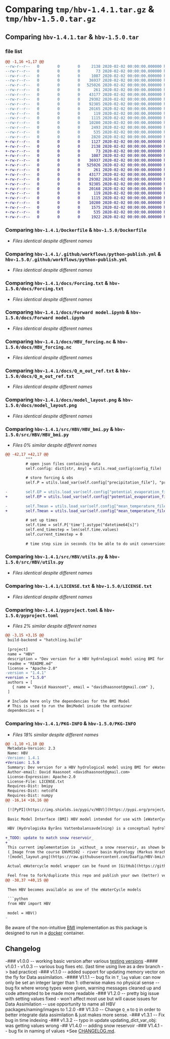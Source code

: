 # Comparing `tmp/hbv-1.4.1.tar.gz` & `tmp/hbv-1.5.0.tar.gz`

## Comparing `hbv-1.4.1.tar` & `hbv-1.5.0.tar`

### file list

```diff
@@ -1,16 +1,17 @@
--rw-r--r--   0        0        0     2138 2020-02-02 00:00:00.000000 hbv-1.4.1/Dockerfile
--rw-r--r--   0        0        0       73 2020-02-02 00:00:00.000000 hbv-1.4.1/MANIFEST.in
--rw-r--r--   0        0        0     1087 2020-02-02 00:00:00.000000 hbv-1.4.1/.github/workflows/python-publish.yml
--rw-r--r--   0        0        0    36937 2020-02-02 00:00:00.000000 hbv-1.4.1/docs/Forcing.txt
--rw-r--r--   0        0        0   525026 2020-02-02 00:00:00.000000 hbv-1.4.1/docs/Forward model.ipynb
--rw-r--r--   0        0        0      261 2020-02-02 00:00:00.000000 hbv-1.4.1/docs/HBV_config.json
--rw-r--r--   0        0        0    43177 2020-02-02 00:00:00.000000 hbv-1.4.1/docs/HBV_forcing.nc
--rw-r--r--   0        0        0    29302 2020-02-02 00:00:00.000000 hbv-1.4.1/docs/Q_m_out_ref.txt
--rw-r--r--   0        0        0    92385 2020-02-02 00:00:00.000000 hbv-1.4.1/docs/model_layout.png
--rw-r--r--   0        0        0    20165 2020-02-02 00:00:00.000000 hbv-1.4.1/src/HBV/HBV_bmi.py
--rw-r--r--   0        0        0      119 2020-02-02 00:00:00.000000 hbv-1.4.1/src/HBV/__init__.py
--rw-r--r--   0        0        0     1115 2020-02-02 00:00:00.000000 hbv-1.4.1/src/HBV/utils.py
--rw-r--r--   0        0        0    10280 2020-02-02 00:00:00.000000 hbv-1.4.1/LICENSE.txt
--rw-r--r--   0        0        0     2493 2020-02-02 00:00:00.000000 hbv-1.4.1/README.md
--rw-r--r--   0        0        0      535 2020-02-02 00:00:00.000000 hbv-1.4.1/pyproject.toml
--rw-r--r--   0        0        0     2820 2020-02-02 00:00:00.000000 hbv-1.4.1/PKG-INFO
+-rw-r--r--   0        0        0     1127 2020-02-02 00:00:00.000000 hbv-1.5.0/CHANGELOG.md
+-rw-r--r--   0        0        0     2138 2020-02-02 00:00:00.000000 hbv-1.5.0/Dockerfile
+-rw-r--r--   0        0        0       73 2020-02-02 00:00:00.000000 hbv-1.5.0/MANIFEST.in
+-rw-r--r--   0        0        0     1087 2020-02-02 00:00:00.000000 hbv-1.5.0/.github/workflows/python-publish.yml
+-rw-r--r--   0        0        0    36937 2020-02-02 00:00:00.000000 hbv-1.5.0/docs/Forcing.txt
+-rw-r--r--   0        0        0   525026 2020-02-02 00:00:00.000000 hbv-1.5.0/docs/Forward model.ipynb
+-rw-r--r--   0        0        0      261 2020-02-02 00:00:00.000000 hbv-1.5.0/docs/HBV_config.json
+-rw-r--r--   0        0        0    43177 2020-02-02 00:00:00.000000 hbv-1.5.0/docs/HBV_forcing.nc
+-rw-r--r--   0        0        0    29302 2020-02-02 00:00:00.000000 hbv-1.5.0/docs/Q_m_out_ref.txt
+-rw-r--r--   0        0        0    92385 2020-02-02 00:00:00.000000 hbv-1.5.0/docs/model_layout.png
+-rw-r--r--   0        0        0    20168 2020-02-02 00:00:00.000000 hbv-1.5.0/src/HBV/HBV_bmi.py
+-rw-r--r--   0        0        0      119 2020-02-02 00:00:00.000000 hbv-1.5.0/src/HBV/__init__.py
+-rw-r--r--   0        0        0     1115 2020-02-02 00:00:00.000000 hbv-1.5.0/src/HBV/utils.py
+-rw-r--r--   0        0        0    10280 2020-02-02 00:00:00.000000 hbv-1.5.0/LICENSE.txt
+-rw-r--r--   0        0        0     1575 2020-02-02 00:00:00.000000 hbv-1.5.0/README.md
+-rw-r--r--   0        0        0      535 2020-02-02 00:00:00.000000 hbv-1.5.0/pyproject.toml
+-rw-r--r--   0        0        0     1922 2020-02-02 00:00:00.000000 hbv-1.5.0/PKG-INFO
```

### Comparing `hbv-1.4.1/Dockerfile` & `hbv-1.5.0/Dockerfile`

 * *Files identical despite different names*

### Comparing `hbv-1.4.1/.github/workflows/python-publish.yml` & `hbv-1.5.0/.github/workflows/python-publish.yml`

 * *Files identical despite different names*

### Comparing `hbv-1.4.1/docs/Forcing.txt` & `hbv-1.5.0/docs/Forcing.txt`

 * *Files identical despite different names*

### Comparing `hbv-1.4.1/docs/Forward model.ipynb` & `hbv-1.5.0/docs/Forward model.ipynb`

 * *Files identical despite different names*

### Comparing `hbv-1.4.1/docs/HBV_forcing.nc` & `hbv-1.5.0/docs/HBV_forcing.nc`

 * *Files identical despite different names*

### Comparing `hbv-1.4.1/docs/Q_m_out_ref.txt` & `hbv-1.5.0/docs/Q_m_out_ref.txt`

 * *Files identical despite different names*

### Comparing `hbv-1.4.1/docs/model_layout.png` & `hbv-1.5.0/docs/model_layout.png`

 * *Files identical despite different names*

### Comparing `hbv-1.4.1/src/HBV/HBV_bmi.py` & `hbv-1.5.0/src/HBV/HBV_bmi.py`

 * *Files 0% similar despite different names*

```diff
@@ -42,17 +42,17 @@
         """
         # open json files containing data
         self.config: dict[str, Any] = utils.read_config(config_file)
 
         # store forcing & obs
         self.P = utils.load_var(self.config["precipitation_file"], "pr")
 
-        self.EP = utils.load_var(self.config["potential_evaporation_file"], "pev")
+        self.EP = utils.load_var(self.config["potential_evaporation_file"], "evspsblpot")
 
-        self.Tmean = utils.load_var(self.config["mean_temperature_file"], "tasmean")
+        self.Tmean = utils.load_var(self.config["mean_temperature_file"], "tas")
 
         # set up times
         self.time = self.P['time'].astype("datetime64[s]")
         self.end_timestep = len(self.time.values)
         self.current_timestep = 0
 
         # time step size in seconds (to be able to do unit conversions) - change here to days
```

### Comparing `hbv-1.4.1/src/HBV/utils.py` & `hbv-1.5.0/src/HBV/utils.py`

 * *Files identical despite different names*

### Comparing `hbv-1.4.1/LICENSE.txt` & `hbv-1.5.0/LICENSE.txt`

 * *Files identical despite different names*

### Comparing `hbv-1.4.1/pyproject.toml` & `hbv-1.5.0/pyproject.toml`

 * *Files 2% similar despite different names*

```diff
@@ -3,15 +3,15 @@
 build-backend = "hatchling.build"
 
 [project]
 name = "HBV"
 description = "Dev version for a HBV hydrological model using BMI for eWaterCycle."
 readme = "README.md"
 license = "Apache-2.0"
-version = "1.4.1"
+version = "1.5.0"
 authors = [
   { name = "David Haasnoot", email = "davidhaasnoot@gmail.com" },
 ]
 
 # Include here only the dependencies for the BMI Model
 # This is used to run the BmiModel inside the container
 dependencies = [
```

### Comparing `hbv-1.4.1/PKG-INFO` & `hbv-1.5.0/PKG-INFO`

 * *Files 18% similar despite different names*

```diff
@@ -1,10 +1,10 @@
 Metadata-Version: 2.3
 Name: HBV
-Version: 1.4.1
+Version: 1.5.0
 Summary: Dev version for a HBV hydrological model using BMI for eWaterCycle.
 Author-email: David Haasnoot <davidhaasnoot@gmail.com>
 License-Expression: Apache-2.0
 License-File: LICENSE.txt
 Requires-Dist: bmipy
 Requires-Dist: netcdf4
 Requires-Dist: numpy
@@ -16,14 +16,16 @@
 
 [![PyPI](https://img.shields.io/pypi/v/HBV)](https://pypi.org/project/HBV/)
 
 Basic Model Interface (BMI) HBV model intended for use with [eWaterCycle](https://github.com/eWaterCycle). See said repo for installation instructions. 
 
 HBV (Hydrologiska Byråns Vattenbalansavdelning) is a conceptual hydrological model. For more information on its history, see this [paper](https://hess.copernicus.org/articles/26/1371/2022/).
 
+_TODO: update to match snow reservoir_
+
 This current implementation is _without_ a snow reservoir, as shown below.
 (_Image from the course ENVM1502 - river basin Hydrology (Markus Hrachowitz)._) 
 ![model_layout.png](https://raw.githubusercontent.com/Daafip/HBV-bmi/main/docs/model_layout.png)
 
 Actual eWatercycle model wrapper can be found on [GitHub](https://github.com/Daafip/ewatercycle-hbv) with accompanying [documentation](https://ewatercycle-hbv.readthedocs.io/en/latest/)
 
 Feel free to fork/duplicate this repo and publish your own (better) version.
@@ -38,37 +40,15 @@
 
 Then HBV becomes available as one of the eWaterCycle models
 
 ```python
 from HBV import HBV
 
 model = HBV()
-
 ```
 
 Be aware of the non-intuitive [BMI](https://github.com/eWaterCycle/grpc4bmi) implementation as this package is designed to run in a [docker](https://github.com/Daafip/HBV-bmi/pkgs/container/hbv-bmi-grpc4bmi) container. 
 
 
 ## Changelog
 
-### v1.0.0 
-- working basic version after various [testing versions](https://test.pypi.org/project/HBV/)
-#### v1.0.1 - v1.0.3 
-- various bug fixes etc. (last time using live as a dev branch -> bad practice)
-### v1.1.0 
-- added support for updating memory vector on the fly for Data assimilation.
-#### V1.1.1
-- bug fix in `T_lag` value: can now only be set an integer larger than 1: otherwise makes no physical sense
-- bug fix where wrong types were given, warning messages cleaned up and code attempted to be made more readable
-### V1.2.0
-- pretty big issue with setting values fixed - won't affect most use but will cause issues for Data Assimilation
-- use opportunity to name all HBV packages/naming/images to 1.2.0 
-## V1.3.0
-- Change `Q_m` to `Q` in order to better integrate data assimilation & just makes more sense. 
-### v1.3.1
-- Fix bug in time indexing
-### v1.3.2
-- typo in update updating_dict_var_obj: was getting values wrong 
-## V1.4.0
-- adding snow reservoir
-### V1.4.1
-- bug fix in naming of values 
+See [CHANGELOG.md](https://github.com/Daafip/HBV-bmi/blob/main/CHANGELOD.md).
```

